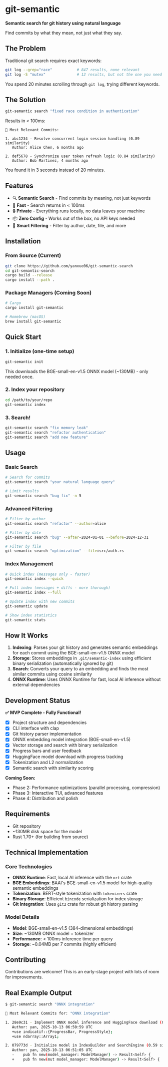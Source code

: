 # git-semantic

**Semantic search for git history using natural language**

Find commits by what they mean, not just what they say.

## The Problem

Traditional git search requires exact keywords:
```bash
git log --grep="race"           # 847 results, none relevant
git log -S "mutex"              # 12 results, but not the one you need
```

You spend 20 minutes scrolling through `git log`, trying different keywords.

## The Solution

```bash
git-semantic search "fixed race condition in authentication"
```

Results in < 100ms:
```
🎯 Most Relevant Commits:

1. abc1234 - Resolve concurrent login session handling (0.89 similarity)
   Author: Alice Chen, 6 months ago
   
2. def5678 - Synchronize user token refresh logic (0.84 similarity)
   Author: Bob Martinez, 4 months ago
```

You found it in 3 seconds instead of 20 minutes.

## Features

- 🔍 **Semantic Search** - Find commits by meaning, not just keywords
- 🚀 **Fast** - Search returns in < 100ms
- 🔒 **Private** - Everything runs locally, no data leaves your machine
- 📦 **Zero Config** - Works out of the box, no API keys needed
- 🎯 **Smart Filtering** - Filter by author, date, file, and more

## Installation

### From Source (Current)

```bash
git clone https://github.com/yanxue06/git-semantic-search
cd git-semantic-search
cargo build --release
cargo install --path .
```

### Package Managers (Coming Soon)

```bash
# Cargo
cargo install git-semantic

# Homebrew (macOS)
brew install git-semantic
```

## Quick Start

### 1. Initialize (one-time setup)

```bash
git-semantic init
```

This downloads the BGE-small-en-v1.5 ONNX model (~130MB) - only needed once.

### 2. Index your repository

```bash
cd /path/to/your/repo
git-semantic index
```

### 3. Search!

```bash
git-semantic search "fix memory leak"
git-semantic search "refactor authentication"
git-semantic search "add new feature"
```

## Usage

### Basic Search

```bash
# Search for commits
git-semantic search "your natural language query"

# Limit results
git-semantic search "bug fix" -n 5
```

### Advanced Filtering

```bash
# Filter by author
git-semantic search "refactor" --author=alice

# Filter by date
git-semantic search "bug" --after=2024-01-01 --before=2024-12-31

# Filter by file
git-semantic search "optimization" --file=src/auth.rs
```

### Index Management

```bash
# Quick index (messages only - faster)
git-semantic index --quick

# Full index (messages + diffs - more thorough)
git-semantic index --full

# Update index with new commits
git-semantic update

# Show index statistics
git-semantic stats
```

## How It Works

1. **Indexing**: Parses your git history and generates semantic embeddings for each commit using the BGE-small-en-v1.5 ONNX model
2. **Storage**: Stores embeddings in `.git/semantic-index` using efficient binary serialization (automatically ignored by git)
3. **Search**: Converts your query to an embedding and finds the most similar commits using cosine similarity
4. **ONNX Runtime**: Uses ONNX Runtime for fast, local AI inference without external dependencies

## Development Status

**✅ MVP Complete - Fully Functional!**

- [x] Project structure and dependencies
- [x] CLI interface with clap
- [x] Git history parser implementation
- [x] ONNX embedding model integration (BGE-small-en-v1.5)
- [x] Vector storage and search with binary serialization
- [x] Progress bars and user feedback
- [x] HuggingFace model download with progress tracking
- [x] Tokenization and L2 normalization
- [x] Semantic search with similarity scoring

**Coming Soon:**
- Phase 2: Performance optimizations (parallel processing, compression)
- Phase 3: Interactive TUI, advanced features
- Phase 4: Distribution and polish

## Requirements

- Git repository
- ~130MB disk space for the model
- Rust 1.70+ (for building from source)

## Technical Implementation

### Core Technologies
- **ONNX Runtime**: Fast, local AI inference with the `ort` crate
- **BGE Embeddings**: BAAI's BGE-small-en-v1.5 model for high-quality semantic embeddings
- **Tokenization**: BERT-style tokenization with `tokenizers` crate
- **Binary Storage**: Efficient `bincode` serialization for index storage
- **Git Integration**: Uses `git2` crate for robust git history parsing

### Model Details
- **Model**: BGE-small-en-v1.5 (384-dimensional embeddings)
- **Size**: ~130MB ONNX model + tokenizer
- **Performance**: < 100ms inference time per query
- **Storage**: ~0.04MB per 7 commits (highly efficient)

## Contributing

Contributions are welcome! This is an early-stage project with lots of room for improvements.

## Real Example Output

```bash
$ git-semantic search "ONNX integration"

🎯 Most Relevant Commits for: "ONNX integration"

1. 28e9c31 - Implement ONNX model inference and HuggingFace download (0.69 similarity)
   Author: yan, 2025-10-13 06:50:59 UTC
   +use indicatif::{ProgressBar, ProgressStyle};
   +use ndarray::Array1;

2. 079773d - Initialize model in IndexBuilder and SearchEngine (0.59 similarity)
   Author: yan, 2025-10-13 06:51:05 UTC
   -    pub fn new(model_manager: ModelManager) -> Result<Self> {
   +    pub fn new(mut model_manager: ModelManager) -> Result<Self> {
```


